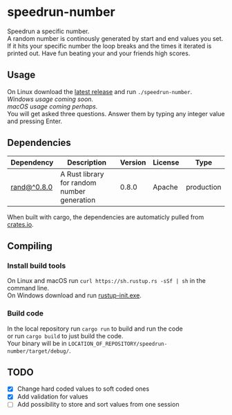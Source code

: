 # speedrun-number
Speedrun a specific number.<br>
A random number is continously generated by start and end values you set. If it hits your specific number the loop breaks and the times it iterated is printed out.
Have fun beating your and your friends high scores.

## Usage
On Linux download the [latest release](https://github.com/minced1/speedrun-number/releases) and run `./speedrun-number`. <br>
_Windows usage coming soon._<br>
_macOS usage coming perhaps._<br>
You will get asked three questions. Answer them by typing any integer value and pressing Enter.

## Dependencies
|Dependency|Description|Version|License|Type|
|----------|-----------|-------|-------|----|
|[rand@^0.8.0](https://github.com/rust-random/rand)|A Rust library for random number generation|0.8.0|Apache|production|

When built with cargo, the dependencies are automaticly pulled from [crates.io](https://crates.io/).

## Compiling
### Install build tools
On Linux and macOS run `curl https://sh.rustup.rs -sSf | sh` in the command line.<br>
On Windows download and run [rustup-init.exe](https://win.rustup.rs).

### Build code
In the local repository run 
`cargo run`
to build and run the code<br>
or run
`cargo build`
to just build the code.<br>
Your binary will be in `LOCATION_OF_REPOSITORY/speedrun-number/target/debug/`.

## TODO
- [x] Change hard coded values to soft coded ones
- [X] Add validation for values
- [ ] Add possibility to store and sort values from one session
